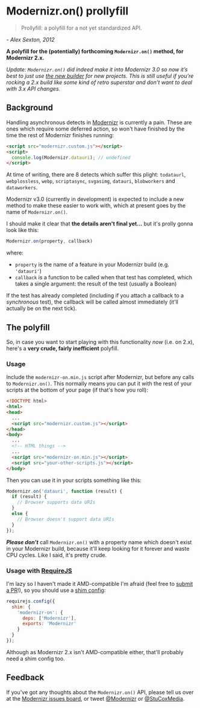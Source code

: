 # Modernizr.on() prollyfill

> Prollyfill: a polyfill for a not yet standardized API.

*- Alex Sexton, 2012*

**A polyfill for the (potentially) forthcoming `Modernizr.on()` method, for Modernizr 2.x.**

_Update: `Modernizr.on()` did indeed make it into Modernizr 3.0 so now it’s best to just use [the new builder](https://modernizr.com/download) for new projects. This is still useful if you’re rocking a 2.x build like some kind of retro superstar and don’t want to deal with 3.x API changes._

## Background

Handling asynchronous detects in [Modernizr](http://modernizr.com) is currently a pain. These are ones which require some deferred action, so won't have finished by the time the rest of Modernizr finishes running:

```html
<script src="modernizr.custom.js"></script>
<script>
  console.log(Modernizr.datauri); // undefined
</script>
```

At time of writing, there are 8 detects which suffer this plight: `todataurl`, `webplossless`, `webp`, `scriptasync`, `svgasimg`, `datauri`, `blobworkers` and `dataworkers`.

Modernizr v3.0 (currently in development) is expected to include a new method to make these easier to work with, which at present goes by the name of `Modernizr.on()`.

I should make it clear that **the details aren't final yet...** but it's prolly gonna look like this:

```javascript
Modernizr.on(property, callback)
```

where:

* `property` is the name of a feature in your Modernizr build (e.g. `'datauri'`)
* `callback` is a function to be called when that test has completed, which takes a single argument: the result of the test (usually a Boolean)

If the test has already completed (including if you attach a callback to a *synchronous* test), the callback will be called almost immediately (it'll actually be on the next tick).

## The polyfill

So, in case you want to start playing with this functionality *now* (i.e. on 2.x), here's a **very crude, fairly inefficient** polyfill.

### Usage

Include the `modernizr-on.min.js` script after Modernizr, but before any calls to `Modernizr.on()`. This normally means you can put it with the rest of your scripts at the bottom of your page (if that's how you roll):

```html
<!DOCTYPE html>
<html>
<head>
  ...
  <script src="modernizr.custom.js"></script>
</head>
<body>
  ...
  <!-- HTML things -->
  ...
  <script src="modernizr-on.min.js"></script>
  <script src="your-other-scripts.js"></script>
</body>
```

Then you can use it in your scripts something like this:

```javascript
Modernizr.on('datauri', function (result) {
  if (result) {
    // Browser supports data URIs
  }
  else {
    // Browser doesn't support data URIs
  }
});
```

***Please don't*** call `Modernizr.on()` with a property name which doesn't exist in your Modernizr build, because it'll keep looking for it forever and waste CPU cycles. Like I said, it's pretty crude.

### Usage with [RequireJS](http://requirejs.org/)

I'm lazy so I haven't made it AMD-compatible I'm afraid (feel free to [submit a PR](https://github.com/stucox/modernizr-on/pulls)!), so you should use a [shim config](http://requirejs.org/docs/api.html#config-shim):

```javascript
requirejs.config({
  shim: {
    'modernizr-on': {
      deps: ['Modernizr'],
      exports: 'Modernizr'
    }
  }
});
```

Although as Modernizr 2.x isn't AMD-compatible either, that'll probably need a shim config too.

## Feedback

If you've got any thoughts about the `Modernizr.on()` API, please tell us over at the [Modernizr issues board](https://github.com/Modernizr/Modernizr/issues), or tweet [@Modernizr](https://twitter.com/Modernizr) or [@StuCoxMedia](https://twitter.com/StuCoxMedia).
